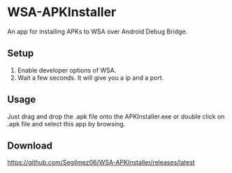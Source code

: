 # WSA-APKInstaller
An app for installing APKs to WSA over Android Debug Bridge.

## Setup
1. Enable developer options of WSA.
2. Wait a few seconds. It will give you a ip and a port.

## Usage
Just drag and drop the .apk file onto the APKInstaller.exe or double click on .apk file and select this app by browsing.

## Download
https://github.com/Segilmez06/WSA-APKInstaller/releases/latest

